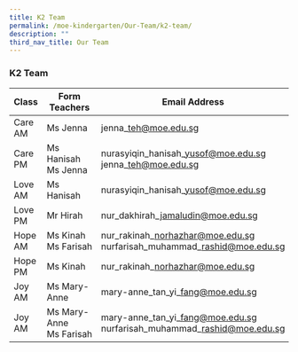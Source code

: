 ```yaml
---
title: K2 Team
permalink: /moe-kindergarten/Our-Team/k2-team/
description: ""
third_nav_title: Our Team
---
```

### **K2 Team**

| Class | Form Teachers | Email Address
| -------- | -------- | -------- |
| Care AM | Ms Jenna | jenna\_teh@moe.edu.sg |
| Care PM | Ms Hanisah<br>Ms Jenna | nurasyiqin\_hanisah\_yusof@moe.edu.sg<br>jenna\_teh@moe.edu.sg |
| Love AM | Ms Hanisah | nurasyiqin\_hanisah\_yusof@moe.edu.sg | 
| Love PM | Mr Hirah | nur\_dakhirah\_jamaludin@moe.edu.sg | 
| Hope AM | Ms Kinah<br>Ms Farisah | nur\_rakinah\_norhazhar@moe.edu.sg <br> nurfarisah\_muhammad\_rashid@moe.edu.sg | 
| Hope PM | Ms Kinah | nur\_rakinah\_norhazhar@moe.edu.sg | 
| Joy AM | Ms Mary-Anne | mary-anne\_tan\_yi\_fang@moe.edu.sg |
| Joy AM | Ms Mary-Anne<br>Ms Farisah | mary-anne\_tan\_yi\_fang@moe.edu.sg<br>nurfarisah\_muhammad\_rashid@moe.edu.sg